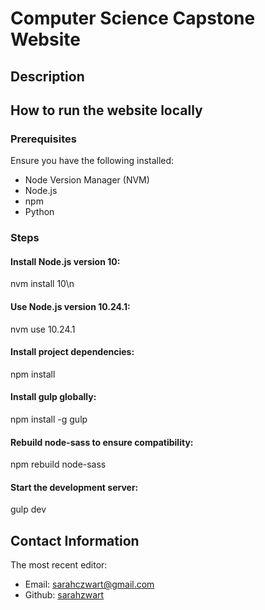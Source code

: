 # Computer Science Capstone Website


## Description


## How to run the website locally 

### Prerequisites 
Ensure you have the following installed:
* Node Version Manager (NVM)
* Node.js
* npm
* Python
### Steps

#### Install Node.js version 10:
nvm install 10\n
#### Use Node.js version 10.24.1:
nvm use 10.24.1  
#### Install project dependencies:
npm install  
#### Install gulp globally:
npm install -g gulp  
#### Rebuild node-sass to ensure compatibility:
npm rebuild node-sass  
#### Start the development server:
gulp dev  

## Contact Information 
The most recent editor:  
- Email: sarahczwart@gmail.com  
- Github: [sarahzwart](https://github.com/sarahzwart) 